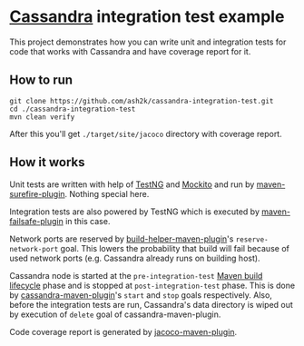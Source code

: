 [Cassandra] integration test example
====================================

This project demonstrates how you can write unit and integration tests for code that works with Cassandra and have coverage report for it.

How to run
----------

    git clone https://github.com/ash2k/cassandra-integration-test.git
    cd ./cassandra-integration-test
    mvn clean verify

After this you'll get `./target/site/jacoco` directory with coverage report.

How it works
------------

Unit tests are written with help of [TestNG] and [Mockito] and run by [maven-surefire-plugin]. Nothing special here.

Integration tests are also powered by TestNG which is executed by [maven-failsafe-plugin] in this case.

Network ports are reserved by [build-helper-maven-plugin]'s `reserve-network-port` goal. This lowers the probability that build will fail because of used network ports (e.g. Cassandra already runs on building host).

Cassandra node is started at the `pre-integration-test` [Maven build lifecycle] phase and is stopped at `post-integration-test` phase. This is done by [cassandra-maven-plugin]'s `start` and `stop` goals respectively. Also, before the integration tests are run, Cassandra's data directory is wiped out by execution of `delete` goal of cassandra-maven-plugin.

Code coverage report is generated by [jacoco-maven-plugin].

[Cassandra]: http://cassandra.apache.org/
[TestNG]: http://testng.org/
[Mockito]: http://code.google.com/p/mockito/
[maven-surefire-plugin]: http://maven.apache.org/plugins/maven-surefire-plugin/
[maven-failsafe-plugin]: http://maven.apache.org/plugins/maven-failsafe-plugin/
[build-helper-maven-plugin]: http://mojo.codehaus.org/build-helper-maven-plugin/
[Maven build lifecycle]: http://maven.apache.org/guides/introduction/introduction-to-the-lifecycle.html#Lifecycle_Reference
[cassandra-maven-plugin]: http://mojo.codehaus.org/cassandra-maven-plugin/
[jacoco-maven-plugin]: http://www.eclemma.org/jacoco/
